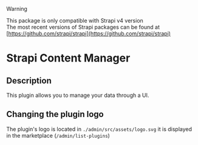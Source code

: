 > [!WARNING]
> This package is only compatible with Strapi v4 version <br/>
> The most recent versions of Strapi packages can be found at [https://github.com/strapi/strapi](https://github.com/strapi/strapi)

# Strapi Content Manager

## Description

This plugin allows you to manage your data through a UI.

## Changing the plugin logo

The plugin's logo is located in `./admin/src/assets/logo.svg` it is displayed in the marketplace (`/admin/list-plugins`)
